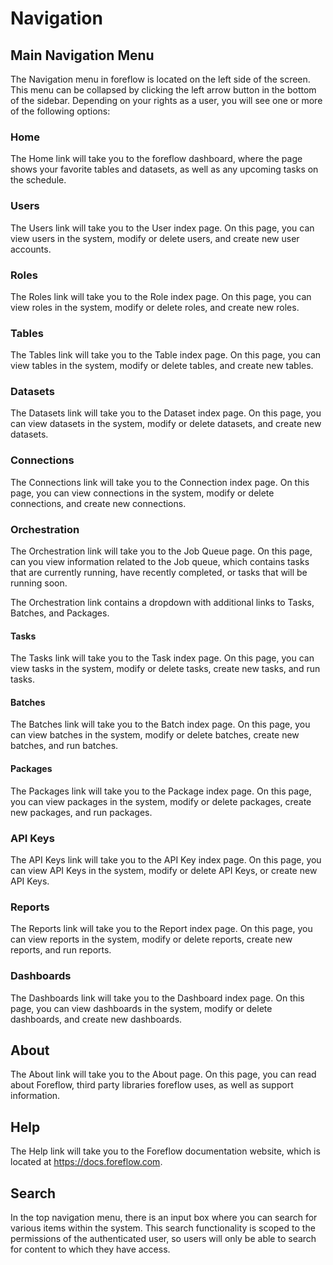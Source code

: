 # Navigation

## Main Navigation Menu

The Navigation menu in foreflow is located on the left side of the screen. This menu can be collapsed by clicking the left arrow button in the bottom of the sidebar. Depending on your rights as a user, you will see one or more of the following options:

### Home

The Home link will take you to the foreflow dashboard, where the page shows your favorite tables and datasets, as well as any upcoming tasks on the schedule.

### Users

The Users link will take you to the User index page. On this page, you can view users in the system, modify or delete users, and create new user accounts.

### Roles

The Roles link will take you to the Role index page. On this page, you can view roles in the system, modify or delete roles, and create new roles.

### Tables

The Tables link will take you to the Table index page. On this page, you can view tables in the system, modify or delete tables, and create new tables.

### Datasets

The Datasets link will take you to the Dataset index page. On this page, you can view datasets in the system, modify or delete datasets, and create new datasets.

### Connections

The Connections link will take you to the Connection index page. On this page, you can view connections in the system, modify or delete connections, and create new connections.

### Orchestration

The Orchestration link will take you to the Job Queue page. On this page, can you view information related to the Job queue, which contains tasks that are currently running, have recently completed, or tasks that will be running soon.

The Orchestration link contains a dropdown with additional links to Tasks, Batches, and Packages.

#### Tasks

The Tasks link will take you to the Task index page. On this page, you can view tasks in the system, modify or delete tasks, create new tasks, and run tasks.

#### Batches

The Batches link will take you to the Batch index page. On this page, you can view batches in the system, modify or delete batches, create new batches, and run batches.

#### Packages

The Packages link will take you to the Package index page. On this page, you can view packages in the system, modify or delete packages, create new packages, and run packages.

### API Keys

The API Keys link will take you to the API Key index page. On this page, you can view API Keys in the system, modify or delete API Keys, or create new API Keys.

### Reports

The Reports link will take you to the Report index page. On this page, you can view reports in the system, modify or delete reports, create new reports, and run reports.

### Dashboards

The Dashboards link will take you to the Dashboard index page. On this page, you can view dashboards in the system, modify or delete dashboards, and create new dashboards.

## About

The About link will take you to the About page. On this page, you can read about Foreflow, third party libraries foreflow uses, as well as support information.

## Help

The Help link will take you to the Foreflow documentation website, which is located at https://docs.foreflow.com.

## Search

In the top navigation menu, there is an input box where you can search for various items within the system. This search functionality is scoped to the permissions of the authenticated user, so users will only be able to search for content to which they have access.
